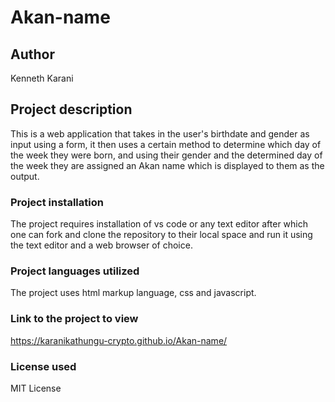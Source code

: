 # Akan-name
## Author
Kenneth Karani 
## Project description
This is a web application that takes in the user's birthdate and gender as input using a form, it then uses a certain method to determine which day of the week they were born, and using their gender and the determined day of the week they are assigned an Akan name which is displayed to them as the output.
### Project installation
The project requires installation of vs code or any text editor after which one can fork and clone the repository to their local space and run it using the text editor and a web browser of choice.
### Project languages utilized
The project uses html markup language, css and javascript.
### Link to the project to view
https://karanikathungu-crypto.github.io/Akan-name/
### License used
MIT License
